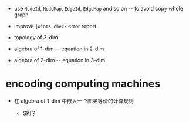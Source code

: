 - use `NodeId`, `NodeMap`, `EdgeId`, `EdgeMap` and so on -- to avoid copy whole graph

- improve `joints_check` error report

- topology of 3-dim

- algebra of 1-dim -- equation in 2-dim
- algebra of 2-dim -- equation in 3-dim

# encoding computing machines

- 在 algebra of 1-dim 中嵌入一个图灵等价的计算规则

  - SKI？
